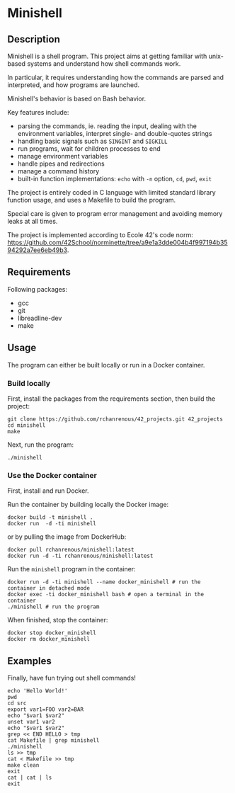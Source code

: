 # Minishell

## Description

Minishell is a shell program. This project aims at getting familiar with unix-based systems and understand how shell commands work.

In particular, it requires understanding how the commands are parsed and interpreted, and how programs are launched.

Minishell's behavior is based on Bash behavior.

Key features include:
- parsing the commands, ie. reading the input, dealing with the environment variables, interpret single- and double-quotes strings
- handling basic signals such as `SINGINT` and `SIGKILL`
- run programs, wait for children processes to end
- manage environment variables
- handle pipes and redirections
- manage a command history
- built-in function implementations: `echo` with `-n` option, `cd`, `pwd`, `exit`  

The project is entirely coded in C language with limited standard library function usage, and uses a Makefile to build the program.

Special care is given to program error management and avoiding memory leaks at all times.

The project is implemented according to Ecole 42's code norm: https://github.com/42School/norminette/tree/a9e1a3dde004b4f997194b3594292a7ee6eb49b3.

## Requirements

Following packages:
- gcc
- git
- libreadline-dev
- make

## Usage

The program can either be built locally or run in a Docker container.

### Build locally

First, install the packages from the requirements section, then build the project:
```
git clone https://github.com/rchanrenous/42_projects.git 42_projects
cd minishell
make
```

Next, run the program:
```
./minishell
```

### Use the Docker container

First, install and run Docker.

Run the container by building locally the Docker image:
```
docker build -t minishell .
docker run  -d -ti minishell
```
or by pulling the image from DockerHub:
```
docker pull rchanrenous/minishell:latest
docker run -d -ti rchanrenous/minishell:latest
```
Run the `minishell` program in the container:
```
docker run -d -ti minishell --name docker_minishell # run the container in detached mode
docker exec -ti docker_minishell bash # open a terminal in the container
./minishell # run the program
```

When finished, stop the container:
```
docker stop docker_minishell
docker rm docker_minishell
```

## Examples

Finally, have fun trying out shell commands!
```
echo 'Hello World!'
pwd
cd src
export var1=FOO var2=BAR
echo "$var1 $var2"
unset var1 var2
echo "$var1 $var2"
grep << END HELLO > tmp
cat Makefile | grep minishell
./minishell
ls >> tmp
cat < Makefile >> tmp
make clean
exit
cat | cat | ls
exit
```
